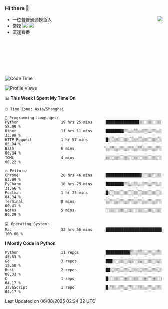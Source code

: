 ### Hi there 👋


<a href="https://github.com/yanlc39">
  <img align="right" src="https://github-readme-stats.vercel.app/api?username=yanlc39&show_icons=true&hide_border=true&icon_color=586069&title_color=a0a9af">
</a>

- 一位普普通通摸鱼人
- 常摸 ![](https://img.shields.io/badge/-Python-3e74a2?style=flat-square&logo=Python&logoColor=fff) ![](https://img.shields.io/badge/-C%2B%2B-brightgreen?style=flat-square)
- 沉迷看番



<br><br><br><br><br><br>


<!--START_SECTION:waka-->
![Code Time](http://img.shields.io/badge/Code%20Time-1%2C520%20hrs%2034%20mins-blue)

![Profile Views](http://img.shields.io/badge/Profile%20Views-0-blue)

📊 **This Week I Spent My Time On** 

```text
🕑︎ Time Zone: Asia/Shanghai

💬 Programming Languages: 
Python                   19 hrs 25 mins      ███████████████░░░░░░░░░░   58.99 % 
Other                    11 hrs 11 mins      ████████░░░░░░░░░░░░░░░░░   33.99 % 
HTTP Request             1 hr 57 mins        █░░░░░░░░░░░░░░░░░░░░░░░░   05.94 % 
Bash                     6 mins              ░░░░░░░░░░░░░░░░░░░░░░░░░   00.34 % 
TOML                     4 mins              ░░░░░░░░░░░░░░░░░░░░░░░░░   00.22 % 

🔥 Editors: 
Chrome                   20 hrs 46 mins      ████████████████░░░░░░░░░   63.09 % 
PyCharm                  10 hrs 25 mins      ████████░░░░░░░░░░░░░░░░░   31.66 % 
Postman                  1 hr 25 mins        █░░░░░░░░░░░░░░░░░░░░░░░░   04.34 % 
Terminal                 8 mins              ░░░░░░░░░░░░░░░░░░░░░░░░░   00.41 % 
Notes                    5 mins              ░░░░░░░░░░░░░░░░░░░░░░░░░   00.29 % 

💻 Operating System: 
Mac                      32 hrs 56 mins      █████████████████████████   100.00 % 
```

**I Mostly Code in Python** 

```text
Python                   11 repos            ███████████░░░░░░░░░░░░░░   45.83 % 
Go                       3 repos             ███░░░░░░░░░░░░░░░░░░░░░░   12.50 % 
Rust                     2 repos             ██░░░░░░░░░░░░░░░░░░░░░░░   08.33 % 
C                        1 repo              █░░░░░░░░░░░░░░░░░░░░░░░░   04.17 % 
JavaScript               1 repo              █░░░░░░░░░░░░░░░░░░░░░░░░   04.17 % 
```




 Last Updated on 06/08/2025 02:24:32 UTC
<!--END_SECTION:waka-->
